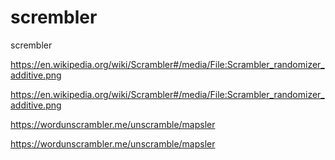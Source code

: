 # scrembler
scrembler

https://en.wikipedia.org/wiki/Scrambler#/media/File:Scrambler_randomizer_additive.png

https://en.wikipedia.org/wiki/Scrambler#/media/File:Scrambler_randomizer_additive.png



https://wordunscrambler.me/unscramble/mapsler




https://wordunscrambler.me/unscramble/mapsler
